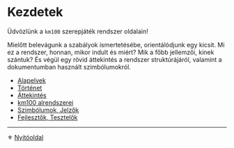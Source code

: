 # Kezdetek

Üdvözlünk a `km100` szerepjáték rendszer oldalain!

Mielőtt belevágunk a szabályok ismertetésébe, orientálódjunk egy kicsit. Mi ez a rendszer, honnan, mikor indult és miért? Mik a főbb jellemzői, kinek szántuk? És végül egy rövid áttekintés a rendszer struktúrájáról, valamint a dokumentumban használt szimbólumokról.

- [Alapelvek](001_alapelvek.md)
- [Történet](002_tortenet.md)
- [Áttekintés](003_attekintes.md)
- [km100 alrendszerei](004_alrendszerek.md)
- [Szimbólumok, Jelzők](005_szimbolumok_jelzok.md)
- [Fejlesztők, Tesztelők](../006_fejlesztok.md)

---

⚜️ [Nyitóoldal](start.md)
